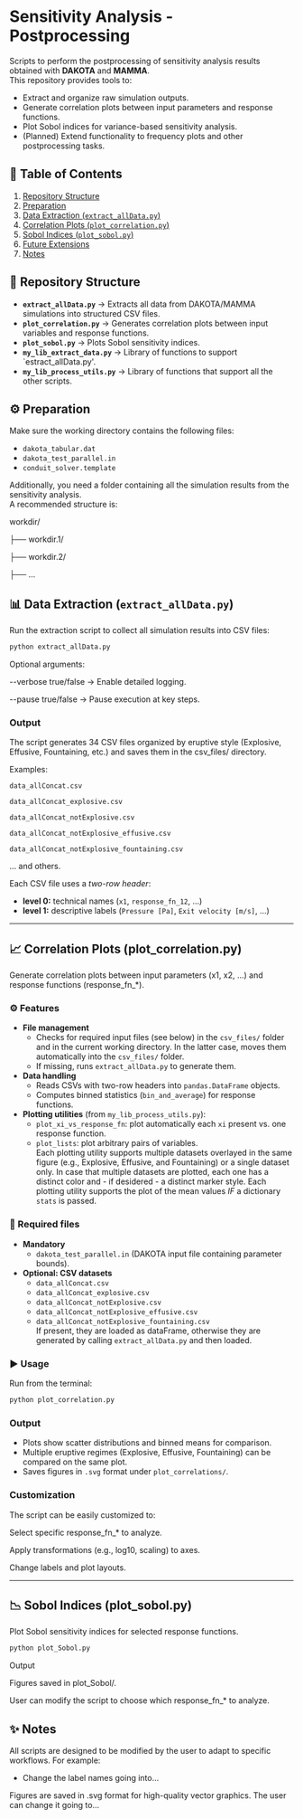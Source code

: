 # Sensitivity Analysis - Postprocessing  

Scripts to perform the postprocessing of sensitivity analysis results obtained with **DAKOTA** and **MAMMA**.  
This repository provides tools to:  
- Extract and organize raw simulation outputs.  
- Generate correlation plots between input parameters and response functions.  
- Plot Sobol indices for variance-based sensitivity analysis.  
- (Planned) Extend functionality to frequency plots and other postprocessing tasks.  

## 📑 Table of Contents  

1. [Repository Structure](#-repository-structure)  
2. [Preparation](#-preparation)  
3. [Data Extraction (`extract_allData.py`)](#-data-extraction-extract_alldatapy)  
4. [Correlation Plots (`plot_correlation.py`)](#-correlation-plots-plot_correlationpy)  
5. [Sobol Indices (`plot_sobol.py`)](#-sobol-indices-plot_sobolpy)  
6. [Future Extensions](#-future-extensions)  
7. [Notes](#-notes)  

## 📂 Repository Structure  

- **`extract_allData.py`** → Extracts all data from DAKOTA/MAMMA simulations into structured CSV files.  
- **`plot_correlation.py`** → Generates correlation plots between input variables and response functions.  
- **`plot_sobol.py`** → Plots Sobol sensitivity indices.  
- **`my_lib_extract_data.py`** → Library of functions to support `estract_allData.py'.
- **`my_lib_process_utils.py`** → Library of functions that support all the other scripts.

## ⚙️ Preparation  

Make sure the working directory contains the following files:  

- `dakota_tabular.dat`  
- `dakota_test_parallel.in`  
- `conduit_solver.template`  

Additionally, you need a folder containing all the simulation results from the sensitivity analysis.  
A recommended structure is:  

workdir/

├── workdir.1/

├── workdir.2/

├── ...


## 📊 Data Extraction (`extract_allData.py`)  

Run the extraction script to collect all simulation results into CSV files:  

```bash
python extract_allData.py

```

Optional arguments:

--verbose true/false → Enable detailed logging.

--pause true/false → Pause execution at key steps.

### Output

The script generates 34 CSV files organized by eruptive style (Explosive, Effusive, Fountaining, etc.) and saves them in the csv_files/ directory.

Examples:

`data_allConcat.csv`

`data_allConcat_explosive.csv`

`data_allConcat_notExplosive.csv`

`data_allConcat_notExplosive_effusive.csv`

`data_allConcat_notExplosive_fountaining.csv`

… and others.

Each CSV file uses a *two-row header*:
- **level 0:** technical names (`x1`, `response_fn_12`, …)  
- **level 1:** descriptive labels (`Pressure [Pa]`, `Exit velocity [m/s]`, …)


---

## 📈 Correlation Plots (plot_correlation.py) 

Generate correlation plots between input parameters (x1, x2, …) and response functions (response_fn_*).


### ⚙️ Features
- **File management**  
  - Checks for required input files (see below) in the `csv_files/` folder and in the current working directory. In the latter case, moves them automatically into the `csv_files/` folder.  
  - If missing, runs `extract_allData.py` to generate them.  
- **Data handling**  
  - Reads CSVs with two-row headers into `pandas.DataFrame` objects.  
  - Computes binned statistics (`bin_and_average`) for response functions.  
- **Plotting utilities** (from `my_lib_process_utils.py`):  
  - `plot_xi_vs_response_fn`: plot automatically each `xi` present vs. one response function.  
  - `plot_lists`: plot arbitrary pairs of variables.   
  Each plotting utility supports multiple datasets overlayed in the same figure (e.g., Explosive, Effusive, and Fountaining) or a single dataset only.
  In case that multiple datasets are plotted, each one has a distinct color and - if desidered - a distinct marker style.
  Each plotting utility supports the plot of the mean values *IF* a dictionary `stats` is passed.

### 📂 Required files
- **Mandatory**  
  - `dakota_test_parallel.in` (DAKOTA input file containing parameter bounds).  
- **Optional: CSV datasets**  
  - `data_allConcat.csv`  
  - `data_allConcat_explosive.csv`  
  - `data_allConcat_notExplosive.csv`  
  - `data_allConcat_notExplosive_effusive.csv`  
  - `data_allConcat_notExplosive_fountaining.csv`  
  If present, they are loaded as dataFrame, otherwise they are generated by calling `extract_allData.py` and then loaded.

### ▶️ Usage
Run from the terminal:

```bash
python plot_correlation.py
```

### Output
* Plots show scatter distributions and binned means for comparison.
* Multiple eruptive regimes (Explosive, Effusive, Fountaining) can be compared on the same plot.
* Saves figures in `.svg` format under `plot_correlations/`.

### Customization

The script can be easily customized to:

Select specific response_fn_* to analyze.

Apply transformations (e.g., log10, scaling) to axes.

Change labels and plot layouts.

---

## 📉 Sobol Indices (plot_sobol.py)

Plot Sobol sensitivity indices for selected response functions.

```bash
python plot_Sobol.py
```

Output

Figures saved in plot_Sobol/.

User can modify the script to choose which response_fn_* to analyze.


## ✨ Notes

All scripts are designed to be modified by the user to adapt to specific workflows. For example:
- Change the label names going into...

Figures are saved in .svg format for high-quality vector graphics. The user can change it going to...

